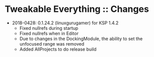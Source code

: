 # Tweakable Everything :: Changes

* 2018-0428: 0.1.24.2 (linuxgurugamer) for KSP 1.4.2
	+ Fixed nullrefs during startup
	+ Fixed nullrefs when in Editor
	+ Due to changes in the DockingModule, the ability to set the unfocused range was removed
	+ Added AllProjects to do release build
